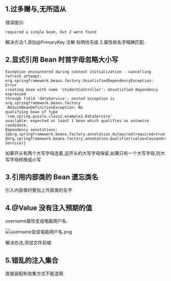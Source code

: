 ## 1.过多赠与,无所适从

错误提示:

```
required a single bean, but 2 were found
```

解决方法:1.添加@PrimaryKey 注解 标明优先级 2.属性和名字精确匹配.

## 2.显式引用 Bean 时首字母忽略大小写

```
Exception encountered during context initialization - cancelling refresh attempt:
org.springframework.beans.factory.UnsatisfiedDependencyException: Error
creating bean with name 'studentController': Unsatisfied dependency expressed
through field 'dataService'; nested exception is  org.springframework.beans.factory
.NoSuchBeanDefinitionException: No
qualifying bean of type 'com.spring.puzzle.class2.example2.DataService'
available: expected at least 1 bean which qualifies as autowire candidate.
Dependency annotations:
{@org.springframework.beans.factory.annotation.Autowired(required=true),
@org.springframework.beans.factory.annotation.Qualifier(value=CassandraData
Service)}

```

如果开头有两个大写字母连着,这开头的大写字母保留,如果只有一个大写字母,则大写字母转换成小写

## 3.引用内部类的 Bean 遗忘类名

引入内部类时要加上外部类的名字

## 4.@Value 没有注入预期的值

username属性变成电脑用户名.

![username变成电脑用户名.png](https://s3-us-west-2.amazonaws.com/secure.notion-static.com/06c81f26-2140-4c80-8ca4-14870ed4cb62/username%E5%8F%98%E6%88%90%E7%94%B5%E8%84%91%E7%94%A8%E6%88%B7%E5%90%8D.png)

解决办法,添加文件前缀

## 5.错乱的注入集合

直接装配和收集方式不能混用